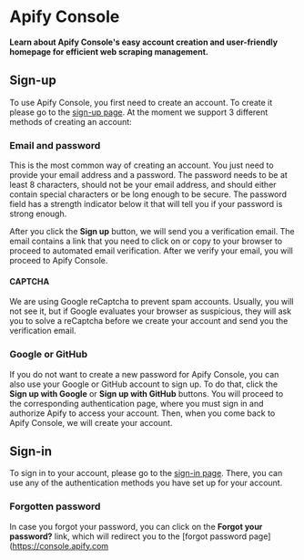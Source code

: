 # Apify Console

**Learn about Apify Console's easy account creation and user-friendly homepage for efficient web scraping management.**

## Sign-up

To use Apify Console, you first need to create an account. To create it please go to the [sign-up page](https://console.apify.com/sign-up). At the moment we support 3 different methods of creating an account:

### Email and password

This is the most common way of creating an account. You just need to provide your email address and a password. The password needs to be at least 8 characters, should not be your email address, and should either contain special characters or be long enough to be secure. The password field has a strength indicator below it that will tell you if your password is strong enough.

After you click the **Sign up** button, we will send you a verification email. The email contains a link that you need to click on or copy to your browser to proceed to automated email verification. After we verify your email, you will proceed to Apify Console.

#### CAPTCHA

We are using Google reCaptcha to prevent spam accounts. Usually, you will not see it, but if Google evaluates your browser as suspicious, they will ask you to solve a reCaptcha before we create your account and send you the verification email.

### Google or GitHub

If you do not want to create a new password for Apify Console, you can also use your Google or GitHub account to sign up. To do that, click the **Sign up with Google** or **Sign up with GitHub** buttons. You will proceed to the corresponding authentication page, where you must sign in and authorize Apify to access your account. Then, when you come back to Apify Console, we will create your account.

## Sign-in

To sign in to your account, please go to the [sign-in page](https://console.apify.com/sign-in). There, you can use any of the authentication methods you have set up for your account.

### Forgotten password

In case you forgot your password, you can click on the **Forgot your password?** link, which will redirect you to the [forgot password page](https://console.apify.com